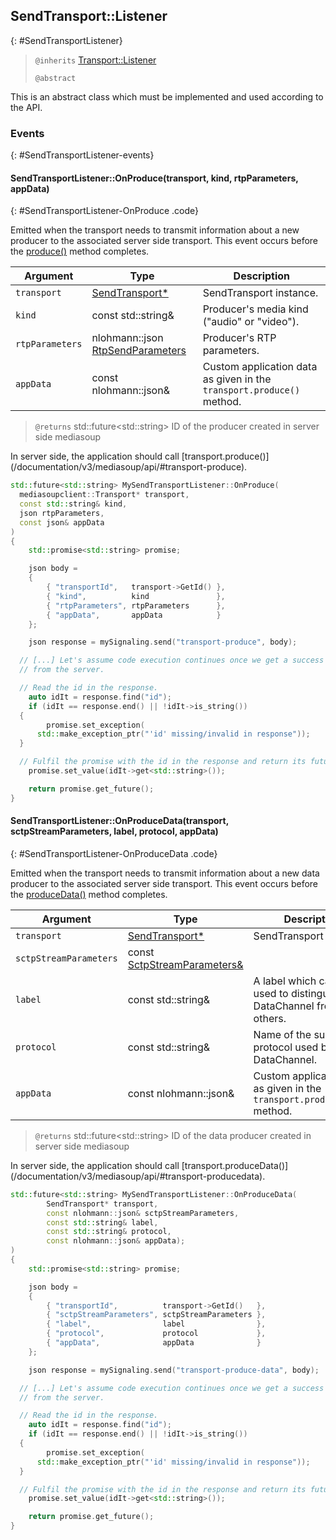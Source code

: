 ## SendTransport::Listener
{: #SendTransportListener}


<section markdown="1">

> `@inherits` [Transport::Listener](#TransportListener)
>
> `@abstract`

This is an abstract class which must be implemented and used according to the API.

</section>


### Events
{: #SendTransportListener-events}

<section markdown="1">

#### SendTransportListener::OnProduce(transport, kind, rtpParameters, appData)
{: #SendTransportListener-OnProduce .code}

Emitted when the transport needs to transmit information about a new producer to the associated server side transport. This event occurs before the [produce()](#transport-produce) method completes.

<div markdown="1" class="table-wrapper L3">

Argument        | Type    | Description   
--------------- | ------- | ----------------
`transport`     | [SendTransport\*](#SendTransport) | SendTransport instance.
`kind`          | const std::string&  | Producer's media kind ("audio" or "video").
`rtpParameters` | nlohmann::json [RtpSendParameters](/documentation/v3/mediasoup/rtp-parameters-and-capabilities/#RtpSendParameters) | Producer's RTP parameters.
`appData`       | const nlohmann::json&  | Custom application data as given in the `transport.produce()` method.

</div>

> `@returns` std::future\<std::string\> ID of the producer created in server side mediasoup

<div markdown="1" class="note">
In server side, the application should call [transport.produce()](/documentation/v3/mediasoup/api/#transport-produce).
</div>

```c++
std::future<std::string> MySendTransportListener::OnProduce(
  mediasoupclient::Transport* transport,
  const std::string& kind,
  json rtpParameters,
  const json& appData
)
{
	std::promise<std::string> promise;

	json body =
	{
		{ "transportId",   transport->GetId() },
		{ "kind",          kind               },
		{ "rtpParameters", rtpParameters      },
		{ "appData",       appData            }
	};

	json response = mySignaling.send("transport-produce", body);

  // [...] Let's assume code execution continues once we get a success response
  // from the server.

  // Read the id in the response.
	auto idIt = response.find("id");
	if (idIt == response.end() || !idIt->is_string())
  {
		promise.set_exception(
      std::make_exception_ptr("'id' missing/invalid in response"));
  }

  // Fulfil the promise with the id in the response and return its future.
	promise.set_value(idIt->get<std::string>());

	return promise.get_future();
}
```

#### SendTransportListener::OnProduceData(transport, sctpStreamParameters, label, protocol, appData)
{: #SendTransportListener-OnProduceData .code}

Emitted when the transport needs to transmit information about a new data producer to the associated server side transport. This event occurs before the [produceData()](#SendTransport-ProduceData) method completes.


<div markdown="1" class="table-wrapper L3">

Argument               | Type    | Description   
---------------        | ------- | ----------------
`transport`            | [SendTransport\*](#SendTransport) | SendTransport instance.
`sctpStreamParameters` | const [SctpStreamParameters&](/documentation/v3/mediasoup/sctp-parameters/#SctpStreamParameters)
`label`                | const std::string& | A label which can be used to distinguish this DataChannel from others. | No |
`protocol`             | const std::string& | Name of the sub-protocol used by this DataChannel. | No |
`appData`              | const nlohmann::json&  | Custom application data as given in the `transport.produceData()` method.

</div>

> `@returns` std::future\<std::string\> ID of the data producer created in server side mediasoup

<div markdown="1" class="note">
In server side, the application should call [transport.produceData()](/documentation/v3/mediasoup/api/#transport-producedata).
</div>

```c++
std::future<std::string> MySendTransportListener::OnProduceData(
		SendTransport* transport,
		const nlohmann::json& sctpStreamParameters,
		const std::string& label,
		const std::string& protocol,
		const nlohmann::json& appData);
)
{
	std::promise<std::string> promise;

	json body =
	{
		{ "transportId",          transport->GetId()   },
		{ "sctpStreamParameters", sctpStreamParameters },
		{ "label",                label                },
		{ "protocol",             protocol             },
		{ "appData",              appData              }
	};

	json response = mySignaling.send("transport-produce-data", body);

  // [...] Let's assume code execution continues once we get a success response
  // from the server.

  // Read the id in the response.
	auto idIt = response.find("id");
	if (idIt == response.end() || !idIt->is_string())
  {
		promise.set_exception(
      std::make_exception_ptr("'id' missing/invalid in response"));
  }

  // Fulfil the promise with the id in the response and return its future.
	promise.set_value(idIt->get<std::string>());

	return promise.get_future();
}
```
</section>
